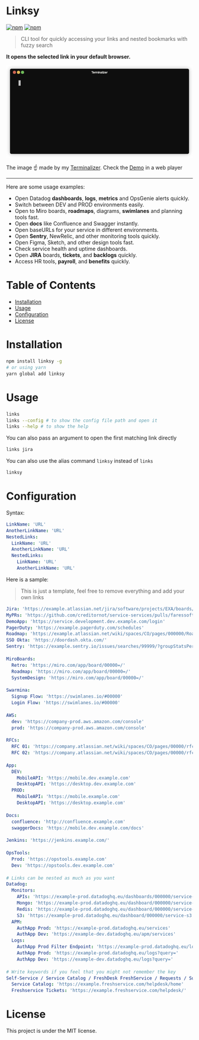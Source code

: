 # Linksy

[![npm](https://img.shields.io/npm/v/linksy.svg)](https://www.npmjs.com/package/linksy)
[![npm](https://img.shields.io/npm/l/linksy.svg)](https://github.com/faressoft/linksy/blob/master/LICENSE)

> CLI tool for quickly accessing your links and nested bookmarks with fuzzy search

**It opens the selected link in your default browser.**

<p align="center">
  <a href="https://www.terminalizer.com/view/c867d33c5962" target="_blank">
    <img src="/demo/demo.gif?raw=true"/>
  </a>
</p>

The image ☝️ made by my [Terminalizer](https://github.com/faressoft/terminalizer). Check the [Demo](https://www.terminalizer.com/view/c867d33c5962) in a web player

---

Here are some usage examples:

- Open Datadog **dashboards**, **logs**, **metrics** and OpsGenie alerts quickly.
- Switch between DEV and PROD environments easily.
- Open to Miro boards, **roadmaps**, diagrams, **swimlanes** and planning tools fast.
- Open **docs** like Confluence and Swagger instantly.
- Open baseURLs for your service in different environments.
- Open **Sentry**, NewRelic, and other monitoring tools quickly.
- Open Figma, Sketch, and other design tools fast.
- Check service health and uptime dashboards.
- Open **JIRA** boards, **tickets**, and **backlogs** quickly.
- Access HR tools, **payroll**, and **benefits** quickly.

# Table of Contents

- [Installation](#installation)
- [Usage](#usage)
- [Configuration](#configuration)
- [License](#license)

# Installation

```bash
npm install linksy -g
# or using yarn
yarn global add linksy
```

# Usage

```bash
links
links --config # to show the config file path and open it
links --help # to show the help
```

You can also pass an argument to open the first matching link directly

```bash
links jira
```

You can also use the alias command `linksy` instead of `links`

```bash
linksy
```

# Configuration

Syntax:

```yaml
LinkName: 'URL'
AnotherLinkName: 'URL'
NestedLinks:
  LinkName: 'URL'
  AnotherLinkName: 'URL'
  NestedLinks:
    LinkName: 'URL'
    AnotherLinkName: 'URL'
```

Here is a sample:

> This is just a template, feel free to remove everything and add your own links

```yaml
Jira: 'https://example.atlassian.net/jira/software/projects/EXA/boards/000'
MyPRs: 'https://github.com/creditornot/service-services/pulls/faressoft'
DemoApp: 'https://service.development.dev.example.com/login'
PagerDuty: 'https://example.pagerduty.com/schedules'
Roadmap: 'https://example.atlassian.net/wiki/spaces/CO/pages/000000/Roadmap'
SSO Okta: 'https://doordash.okta.com/'
Sentry: 'https://example.sentry.io/issues/searches/99999/?groupStatsPeriod=auto&project=00000'

MiroBoards:
  Retro: 'https://miro.com/app/board/00000=/'
  Roadmap: 'https://miro.com/app/board/00000=/'
  SystemDesign: 'https://miro.com/app/board/00000=/'

Swarmina:
  Signup Flow: 'https://swimlanes.io/#00000'
  Login Flow: 'https://swimlanes.io/#00000'

AWS:
  dev: 'https://company-prod.aws.amazon.com/console'
  prod: 'https://company-prod.aws.amazon.com/console'

RFCs:
  RFC 01: 'https://company.atlassian.net/wiki/spaces/CO/pages/00000/rfc01'
  RFC 02: 'https://company.atlassian.net/wiki/spaces/CO/pages/00000/rfc02'

App:
  DEV:
    MobileAPI: 'https://mobile.dev.example.com'
    DesktopAPI: 'https://desktop.dev.example.com'
  PROD:
    MobileAPI: 'https://mobile.example.com'
    DesktopAPI: 'https://desktop.example.com'

Docs:
  confluence: 'http://confluence.example.com'
  swaggerDocs: 'https://mobile.dev.example.com/docs'

Jenkins: 'https://jenkins.example.com/'

OpsTools:
  Prod: 'https://opstools.example.com'
  Dev: 'https://opstools.dev.example.com'

# Links can be nested as much as you want
Datadog:
  Monitors:
    APIs: 'https://example-prod.datadoghq.eu/dashboards/000000/service-apis'
    Mongo: 'https://example-prod.datadoghq.eu/dashboard/000000/service-mongo'
    Redis: 'https://example-prod.datadoghq.eu/dashboard/000000/service-redis'
    S3: 'https://example-prod.datadoghq.eu/dashboard/000000/service-s3'
  APM:
    AuthApp Prod: 'https://example-prod.datadoghq.eu/services'
    AuthApp Dev: 'https://example-dev.datadoghq.eu/apm/services'
  Logs:
    AuthApp Prod Filter Endpoint: 'https://example-prod.datadoghq.eu/logs?query='
    AuthApp Prod: 'https://example-prod.datadoghq.eu/logs?query='
    AuthApp Dev: 'https://example-dev.datadoghq.eu/logs?query='

# Write keywords if you feel that you might not remember the key
Self-Service / Service Catalog / FreshDesk FreshService / Requests / Support:
  Service Catalog: 'https://example.freshservice.com/helpdesk/home'
  Freshservice Tickets: 'https://example.freshservice.com/helpdesk/'
```

# License

This project is under the MIT license.
